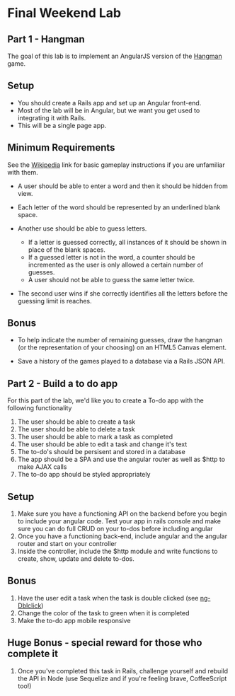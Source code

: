# Final Weekend Lab

## Part 1 - Hangman

The goal of this lab is to implement an AngularJS
version of the
[Hangman](http://en.wikipedia.org/wiki/Hangman_%28game%29)
game.

## Setup

- You should create a Rails app and set up an Angular front-end.
- Most of the lab will be in Angular, but we want you get used to
  integrating it with Rails.
- This will be a single page app.

## Minimum Requirements

See the [Wikipedia](http://en.wikipedia.org/wiki/Hangman_%28game%29)
link for basic gameplay instructions if you are unfamiliar with them.

- A user should be able to enter a word and then it should be hidden
  from view.
- Each letter of the word should be represented by an underlined blank
  space.
- Another use should be able to guess letters.

    - If a letter is guessed correctly, all instances of it should be
      shown in place of the blank spaces.
    - If a guessed letter is not in the word, a counter should be
      incremented as the user is only allowed a certain number of
      guesses.
    - A user should not be able to guess the same letter twice.

- The second user wins if she correctly identifies all the letters
  before the guessing limit is reaches.

## Bonus

- To help indicate the number of remaining guesses, draw the hangman
  (or the representation of your choosing) on an HTML5 Canvas element.

- Save a history of the games played to a database via a Rails JSON API.

## Part 2 - Build a to do app

For this part of the lab, we'd like you to create a To-do app with the following functionality 

1. The user should be able to create a task 
2. The user should be able to delete a task
3. The user should be able to mark a task as completed 
4. The user should be able to edit a task and change it's text
7. The to-do's should be persisent and stored in a database
8. The app should be a SPA and use the angular router as well as $http to make AJAX calls
6. The to-do app should be styled appropriately 

## Setup

1. Make sure you have a functioning API on the backend before you begin to include your angular code. Test your app in rails console and make sure you can do full CRUD on your to-dos before including angular
2. Once you have a functioning back-end, include angular and the angular router and start on your controller
3. Inside the controller, include the $http module and write functions to create, show, update and delete to-dos. 

## Bonus

1. Have the user edit a task when the task is double clicked (see [ng-Dblclick](xhttps://docs.angularjs.org/api/ng/directive/ngDblclick)) 
2. Change the color of the task to green when it is completed
3. Make the to-do app mobile responsive

## Huge Bonus - special reward for those who complete it

1. Once you've completed this task in Rails, challenge yourself and rebuild the API in Node (use Sequelize and if you're feeling brave, CoffeeScript too!)